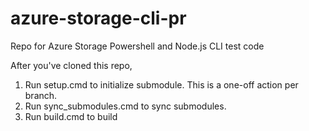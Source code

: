 azure-storage-cli-pr
===================

Repo for Azure Storage Powershell and Node.js CLI test code

After you've cloned this repo, 

1. Run setup.cmd to initialize submodule. This is a one-off action per branch.
2. Run sync_submodules.cmd to sync submodules.
3. Run build.cmd to build